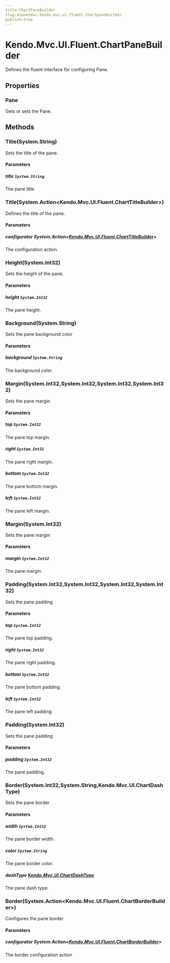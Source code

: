 ```yaml
---
title:ChartPaneBuilder
slug:aspnetmvc-kendo.mvc.ui.fluent.chartpanebuilder
publish:true
---
```


# Kendo.Mvc.UI.Fluent.ChartPaneBuilder
Defines the fluent interface for configuring Pane.


## Properties
### Pane
Gets or sets the Pane.



## Methods

### Title(System.String)
Sets the title of the pane.



#### Parameters

##### title `System.String`
The pane title.




### Title(System.Action\<Kendo.Mvc.UI.Fluent.ChartTitleBuilder>)
Defines the title of the pane.



#### Parameters

##### configurator System.Action<[Kendo.Mvc.UI.Fluent.ChartTitleBuilder](/api/wrappers/aspnet-mvc/Kendo.Mvc.UI.Fluent/ChartTitleBuilder)>
The configuration action.




### Height(System.Int32)
Sets the height of the pane.



#### Parameters

##### height `System.Int32`
The pane height.




### Background(System.String)
Sets the pane background color



#### Parameters

##### background `System.String`
The background color.




### Margin(System.Int32,System.Int32,System.Int32,System.Int32)
Sets the pane margin



#### Parameters

##### top `System.Int32`
The pane top margin.

##### right `System.Int32`
The pane right margin.

##### bottom `System.Int32`
The pane bottom margin.

##### left `System.Int32`
The pane left margin.




### Margin(System.Int32)
Sets the pane margin



#### Parameters

##### margin `System.Int32`
The pane margin.




### Padding(System.Int32,System.Int32,System.Int32,System.Int32)
Sets the pane padding



#### Parameters

##### top `System.Int32`
The pane top padding.

##### right `System.Int32`
The pane right padding.

##### bottom `System.Int32`
The pane bottom padding.

##### left `System.Int32`
The pane left padding.




### Padding(System.Int32)
Sets the pane padding



#### Parameters

##### padding `System.Int32`
The pane padding.




### Border(System.Int32,System.String,Kendo.Mvc.UI.ChartDashType)
Sets the pane border



#### Parameters

##### width `System.Int32`
The pane border width.

##### color `System.String`
The pane border color.

##### dashType [Kendo.Mvc.UI.ChartDashType](/api/wrappers/aspnet-mvc/Kendo.Mvc.UI/ChartDashType)
The pane dash type.




### Border(System.Action\<Kendo.Mvc.UI.Fluent.ChartBorderBuilder>)
Configures the pane border



#### Parameters

##### configurator System.Action<[Kendo.Mvc.UI.Fluent.ChartBorderBuilder](/api/wrappers/aspnet-mvc/Kendo.Mvc.UI.Fluent/ChartBorderBuilder)>
The border configuration action





